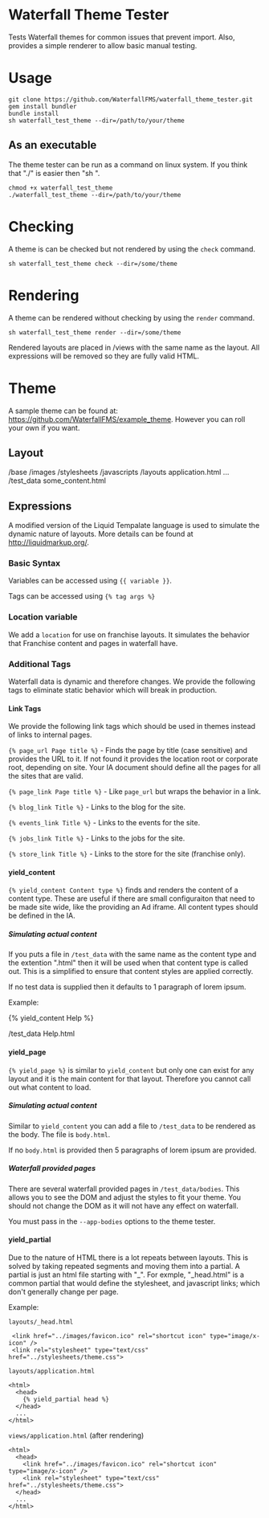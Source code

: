 Waterfall Theme Tester
======================

Tests Waterfall themes for common issues that prevent import.  Also, provides a simple renderer to allow basic manual testing.

Usage
=====

    git clone https://github.com/WaterfallFMS/waterfall_theme_tester.git
    gem install bundler
    bundle install
    sh waterfall_test_theme --dir=/path/to/your/theme

As an executable
----------------
The theme tester can be run as a command on linux system.  If you think that "./" is easier then "sh ".

    chmod +x waterfall_test_theme
    ./waterfall_test_theme --dir=/path/to/your/theme


Checking
========
A theme is can be checked but not rendered by using the `check` command.

    sh waterfall_test_theme check --dir=/some/theme

Rendering
=========
A theme can be rendered without checking by using the `render` command.

    sh waterfall_test_theme render --dir=/some/theme

Rendered layouts are placed in /views with the same name as the layout.  All expressions will be removed so they are fully valid HTML.

Theme
========
A sample theme can be found at: https://github.com/WaterfallFMS/example_theme.  However you can roll your own if you want.

Layout
------

  /base
    /images
    /stylesheets
    /javascripts
    /layouts
      application.html
      ...
    /test_data
      some_content.html

Expressions
-----------
A modified version of the Liquid Tempalate language is used to simulate the dynamic nature of layouts.  More details can be found at http://liquidmarkup.org/.

### Basic Syntax
Variables can be accessed using `{{ variable }}`.

Tags can be accessed using `{% tag args %}`

### Location variable
We add a `location` for use on franchise layouts.  It simulates the behavior that Franchise content and pages in waterfall have.

### Additional Tags
Waterfall data is dynamic and therefore changes.  We provide the following tags to eliminate static behavior which will break in production.

#### Link Tags
We provide the following link tags which should be used in themes instead of links to internal pages.


`{% page_url Page title %}` - Finds the page by title (case sensitive) and provides the URL to it.  If not found it provides the location root or corporate root, depending on site.  Your IA document should define all the pages for all the sites that are valid.

`{% page_link Page title %}` - Like `page_url` but wraps the behavior in a link.

`{% blog_link Title %}` - Links to the blog for the site.

`{% events_link Title %}` - Links to the events for the site.

`{% jobs_link Title %}` - Links to the jobs for the site.

`{% store_link Title %}` - Links to the store for the site (franchise only).

#### yield_content
`{% yield_content Content type %}` finds and renders the content of a content type.  These are useful if there are small configuraiton that need to be made site wide, like the providing an Ad iframe.  All content types should be defined in the IA.

##### Simulating actual content
If you puts a file in `/test_data` with the same name as the content type and the extention ".html" then it will be used when that content type is called out.  This is a simplified to ensure that content styles are applied correctly.

If no test data is supplied then it defaults to 1 paragraph of lorem ipsum.

Example:

  {% yield_content Help %}

  /test_data
    Help.html

#### yield_page
`{% yield_page %}` is similar to `yield_content` but only one can exist for any layout and it is the main content for that layout.  Therefore you cannot call out what content to load.

##### Simulating actual content
Similar to `yield_content` you can add a file to `/test_data` to be rendered as the body.  The file is `body.html`.

If no `body.html` is provided then 5 paragraphs of lorem ipsum are provided.

##### Waterfall provided pages
There are several waterfall provided pages in `/test_data/bodies`.  This allows you to see the DOM and adjust the styles to fit your theme.  You should not change the DOM as it will not have any effect on waterfall.

You must pass in the `--app-bodies` options to the theme tester.

#### yield_partial
Due to the nature of HTML there is a lot repeats between layouts.  This is solved by taking repeated segments and moving them into a partial.  A partial is just an html file starting with "_".  For exmple, "_head.html" is a common partial that would define the stylesheet, and javascript links; which don't generally change per page.

 Example:

`layouts/_head.html`

     <link href="../images/favicon.ico" rel="shortcut icon" type="image/x-icon" />
     <link rel="stylesheet" type="text/css" href="../stylesheets/theme.css">


`layouts/application.html`

    <html>
      <head>
        {% yield_partial head %}
      </head>
      ...
    </html>


`views/application.html` (after rendering)

    <html>
      <head>
        <link href="../images/favicon.ico" rel="shortcut icon" type="image/x-icon" />
        <link rel="stylesheet" type="text/css" href="../stylesheets/theme.css">
      </head>
      ...
    </html>
